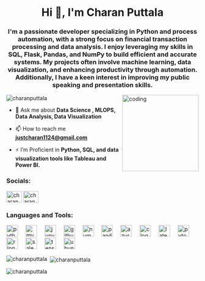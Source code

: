 <h1 align="center">Hi 👋, I'm Charan Puttala</h1>
<h3 align="center">I'm a passionate developer specializing in Python and process automation, with a strong focus on financial transaction processing and data analysis. I enjoy leveraging my skills in SQL, Flask, Pandas, and NumPy to build efficient and accurate systems. My projects often involve machine learning, data visualization, and enhancing productivity through automation. Additionally, I have a keen interest in improving my public speaking and presentation skills.</h3>
<img align="right" alt="coding" width="200" src="https://i.giphy.com/media/v1.Y2lkPTc5MGI3NjExY3l3d3Z6NG51eHd4bzE0OHlqZ2F0ODlsZTEyN2p6bXJrdmk1MXdweCZlcD12MV9pbnRlcm5hbF9naWZfYnlfaWQmY3Q9Zw/JIX9t2j0ZTN9S/giphy.gif">

<p align="left"> <img src="https://komarev.com/ghpvc/?username=charanputtala&label=Profile%20views&color=0e75b6&style=flat" alt="charanputtala" /> </p>

- 💬 Ask me about **Data Science , MLOPS, Data Analysis, Data Visualization**

- 📫 How to reach me **justcharan1124@gmail.com**

- ⚡ I’m Proficient in **Python, SQL, and data visualization tools like Tableau and Power BI.**

<h3 align="left">Socials:</h3>
<p align="left">
<a href="https://linkedin.com/in/charanputtala" target="blank"><img align="center" src="https://raw.githubusercontent.com/rahuldkjain/github-profile-readme-generator/master/src/images/icons/Social/linked-in-alt.svg" alt="charanputtala" height="30" width="40" /></a>
<a href="https://www.leetcode.com/charanputtala" target="blank"><img align="center" src="https://raw.githubusercontent.com/rahuldkjain/github-profile-readme-generator/master/src/images/icons/Social/leet-code.svg" alt="charanputtala" height="30" width="40" /></a>
</p>

<h3 align="left">Languages and Tools:</h3>
<div align="left">
  <img src="https://cdn.jsdelivr.net/gh/devicons/devicon/icons/python/python-original.svg" height="30" alt="python logo"  />
  <img width="12" />
  <img src="https://cdn.jsdelivr.net/gh/devicons/devicon/icons/mysql/mysql-original.svg" height="30" alt="mysql logo"  />
  <img width="12" />
  <img src="https://cdn.simpleicons.org/jupyter/F37626" height="30" alt="jupyter logo"  />
  <img width="12" />
  <img src="https://cdn.simpleicons.org/github/181717" height="30" alt="github logo"  />
  <img width="12" />
  <img src="https://cdn.simpleicons.org/numpy/013243" height="30" alt="numpy logo"  />
  <img width="12" />
  <img src="https://cdn.simpleicons.org/pandas/150458" height="30" alt="pandas logo"  />
  <img width="12" />
  <img src="https://cdn.jsdelivr.net/gh/devicons/devicon/icons/azure/azure-original.svg" height="30" alt="azure logo"  />
  <img width="12" />
  <img src="https://cdn.jsdelivr.net/gh/devicons/devicon/icons/c/c-original.svg" height="30" alt="c logo"  />
  <img width="12" />
  <img src="https://cdn.jsdelivr.net/gh/devicons/devicon/icons/latex/latex-original.svg" height="30" alt="latex logo"  />
  <img width="12" />
  <img src="https://cdn.jsdelivr.net/gh/devicons/devicon/icons/pytorch/pytorch-original.svg" height="30" alt="pytorch logo"  />
  <img width="12" />
  <img src="https://cdn.jsdelivr.net/gh/devicons/devicon/icons/r/r-original.svg" height="30" alt="r logo"  />
  <img width="12" />
  <img src="https://cdn.jsdelivr.net/gh/devicons/devicon/icons/salesforce/salesforce-original.svg" height="30" alt="salesforce logo"  />
  <img width="12" />
  <img src="https://cdn.jsdelivr.net/gh/devicons/devicon/icons/tensorflow/tensorflow-original.svg" height="30" alt="tensorflow logo"  />
  <img width="12" />
  <img src="https://cdn.jsdelivr.net/gh/devicons/devicon/icons/ubuntu/ubuntu-plain.svg" height="30" alt="ubuntu logo"  />
</div>


<p><img align="left" src="https://github-readme-stats.vercel.app/api/top-langs?username=charanputtala&show_icons=true&locale=en&layout=compact" alt="charanputtala" /></p>

<p>&nbsp;<img align="center" src="https://github-readme-stats.vercel.app/api?username=charanputtala&show_icons=true&locale=en" alt="charanputtala" /></p>

<p><img align="center" src="https://github-readme-streak-stats.herokuapp.com/?user=charanputtala&" alt="charanputtala" /></p>

